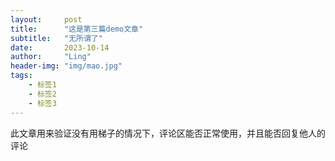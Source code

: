 ```yaml
---
layout:     post
title:      "这是第三篇demo文章"
subtitle:   "无所谓了"
date:       2023-10-14
author:     "Ling"
header-img: "img/mao.jpg"
tags:
    - 标签1
    - 标签2
    - 标签3
---
```


此文章用来验证没有用梯子的情况下，评论区能否正常使用，并且能否回复他人的评论
